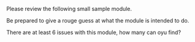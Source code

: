 Please review the following small sample module.

Be prepared to give a rouge guess at what the module is intended to do.

There are at least 6 issues with this module, how many can oyu find?

